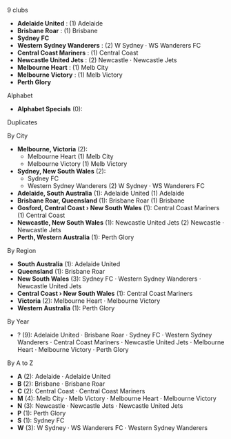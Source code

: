 9 clubs

- **Adelaide United** : (1) Adelaide
- **Brisbane Roar** : (1) Brisbane
- **Sydney FC**
- **Western Sydney Wanderers** : (2) W Sydney · WS Wanderers FC
- **Central Coast Mariners** : (1) Central Coast
- **Newcastle United Jets** : (2) Newcastle · Newcastle Jets
- **Melbourne Heart** : (1) Melb City
- **Melbourne Victory** : (1) Melb Victory
- **Perth Glory**




Alphabet

- **Alphabet Specials** (0): 




Duplicates





By City

- **Melbourne, Victoria** (2): 
  - Melbourne Heart  (1) Melb City
  - Melbourne Victory  (1) Melb Victory
- **Sydney, New South Wales** (2): 
  - Sydney FC 
  - Western Sydney Wanderers  (2) W Sydney · WS Wanderers FC
- **Adelaide, South Australia** (1): Adelaide United  (1) Adelaide
- **Brisbane Roar, Queensland** (1): Brisbane Roar  (1) Brisbane
- **Gosford, Central Coast › New South Wales** (1): Central Coast Mariners  (1) Central Coast
- **Newcastle, New South Wales** (1): Newcastle United Jets  (2) Newcastle · Newcastle Jets
- **Perth, Western Australia** (1): Perth Glory 




By Region

- **South Australia** (1):   Adelaide United
- **Queensland** (1):   Brisbane Roar
- **New South Wales** (3):   Sydney FC · Western Sydney Wanderers · Newcastle United Jets
- **Central Coast › New South Wales** (1):   Central Coast Mariners
- **Victoria** (2):   Melbourne Heart · Melbourne Victory
- **Western Australia** (1):   Perth Glory




By Year

- ? (9):   Adelaide United · Brisbane Roar · Sydney FC · Western Sydney Wanderers · Central Coast Mariners · Newcastle United Jets · Melbourne Heart · Melbourne Victory · Perth Glory






By A to Z

- **A** (2): Adelaide · Adelaide United
- **B** (2): Brisbane · Brisbane Roar
- **C** (2): Central Coast · Central Coast Mariners
- **M** (4): Melb City · Melb Victory · Melbourne Heart · Melbourne Victory
- **N** (3): Newcastle · Newcastle Jets · Newcastle United Jets
- **P** (1): Perth Glory
- **S** (1): Sydney FC
- **W** (3): W Sydney · WS Wanderers FC · Western Sydney Wanderers




